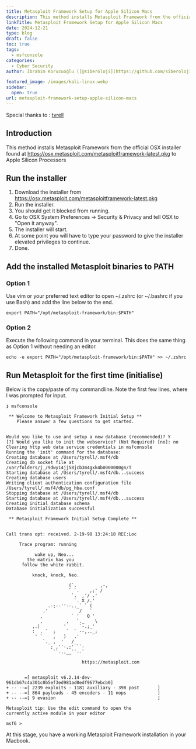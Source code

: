 ```yaml
---
title: Metasploit Framework Setup for Apple Silicon Macs
description: This method installs Metasploit Framework from the official OSX installer to Apple Silicon Processors
linkTitle: Metasploit Framework Setup for Apple Silicon Macs
date: 2024-12-21
type: blog
draft: false
toc: true
tags:
  - msfconsole
categories:
  - Cyber Security
author: İbrahim Korucuoğlu ([@siberoloji](https://github.com/siberoloji))

featured_image: /images/kali-linux.webp
sidebar:
  open: true
url: metasploit-framework-setup-apple-silicon-macs
---
```


Special thanks to : [tyrell](https://gist.github.com/tyrell) 

## Introduction

This method installs Metasploit Framework from the official OSX installer found at <https://osx.metasploit.com/metasploitframework-latest.pkg> to Apple Silicon Processors

## Run the installer

1. Download the installer from <https://osx.metasploit.com/metasploitframework-latest.pkg>
2. Run the installer.
3. You should get it blocked from running.
4. Go to OSX System Preferences -> Security & Privacy and tell OSX to "Open it anyway".
5. The installer will start.
6. At some point you will have to type your password to give the installer elevated privileges to continue.
7. Done.

## Add the installed Metasploit binaries to PATH

### Option 1

Use vim or your preferred text editor to open ~/.zshrc (or ~/.bashrc if you use Bash) and add the line below to the end.

`export PATH="/opt/metasploit-framework/bin:$PATH"`

### Option 2

Execute the following command in your terminal. This does the same thing as Option 1 without needing an editor.

`echo -e export PATH="/opt/metasploit-framework/bin:$PATH" >> ~/.zshrc`

## Run Metasploit for the first time (initialise)

Below is the copy/paste of my commandline. Note the first few lines, where I was prompted for input.

    ❯ msfconsole

     ** Welcome to Metasploit Framework Initial Setup **
        Please answer a few questions to get started.


    Would you like to use and setup a new database (recommended)? Y
    [?] Would you like to init the webservice? (Not Required) [no]: no
    Clearing http web data service credentials in msfconsole
    Running the 'init' command for the database:
    Creating database at /Users/tyrell/.msf4/db
    Creating db socket file at /var/folders/j_/9dwy14jj58jcb3m4gxk4b0000000gn/T
    Starting database at /Users/tyrell/.msf4/db...success
    Creating database users
    Writing client authentication configuration file /Users/tyrell/.msf4/db/pg_hba.conf
    Stopping database at /Users/tyrell/.msf4/db
    Starting database at /Users/tyrell/.msf4/db...success
    Creating initial database schema
    Database initialization successful

     ** Metasploit Framework Initial Setup Complete **


    Call trans opt: received. 2-19-98 13:24:18 REC:Loc

         Trace program: running

               wake up, Neo...
            the matrix has you
          follow the white rabbit.

              knock, knock, Neo.

                            (`.         ,-,
                            ` `.    ,;' /
                             `.  ,'/ .'
                              `. X /.'
                    .-;--''--.._` ` (
                  .'            /   `
                 ,           ` '   Q '
                 ,         ,   `._    \
              ,.|         '     `-.;_'
              :  . `  ;    `  ` --,.._;
               ' `    ,   )   .'
                  `._ ,  '   /_
                     ; ,''-,;' ``-
                      ``-..__``--`

                                 https://metasploit.com


           =[ metasploit v6.2.14-dev-961db67c4a301c0b5ef3ed981ad0edf9677ebcb0]
    + -- --=[ 2239 exploits - 1181 auxiliary - 398 post       ]
    + -- --=[ 864 payloads - 45 encoders - 11 nops            ]
    + -- --=[ 9 evasion                                       ]

    Metasploit tip: Use the edit command to open the
    currently active module in your editor

    msf6 >
    

 At this stage, you have a working Metasploit Framework installation in your Macbook.  
